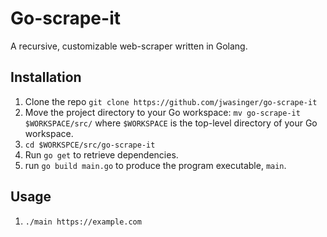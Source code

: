 # Go-scrape-it
  A recursive, customizable web-scraper written in Golang.

## Installation 

1. Clone the repo `git clone https://github.com/jwasinger/go-scrape-it`
2. Move the project directory to your Go workspace: `mv go-scrape-it $WORKSPACE/src/` where `$WORKSPACE` is the top-level directory of your Go workspace.
3. `cd $WORKSPCE/src/go-scrape-it`
3. Run `go get` to retrieve dependencies.
4. run `go build main.go` to produce the program executable, `main`.

## Usage

1. `./main https://example.com`

